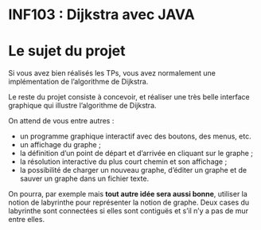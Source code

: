 # INF103 : Dijkstra avec JAVA

# Le sujet du projet


Si vous avez bien réalisés les TPs, vous avez normalement une implémentation de l’algorithme de Dijkstra.

Le reste du projet consiste à concevoir, et réaliser une très belle interface graphique qui illustre l’algorithme de Dijkstra.

On attend de vous entre autres :

- un programme graphique interactif avec des boutons, des menus, etc.
- un affichage du graphe ;
- la définition d’un point de départ et d’arrivée en cliquant sur le graphe ;
- la résolution interactive du plus court chemin et son affichage ;
- la possibilité de charger un nouveau graphe, d’éditer un graphe et de sauver un graphe dans un fichier texte.

On pourra, par exemple mais **tout autre idée sera aussi bonne**, utiliser la notion de labyrinthe pour représenter la notion de graphe. Deux cases du labyrinthe sont connectées si elles sont contiguës et s’il n’y a pas de mur entre elles.
